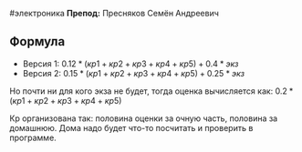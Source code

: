 #электроника
**Препод:** Пресняков Семён Андреевич

## Формула
- Версия 1: $0.12 * (кр1 + кр2 + кр3 + кр4 + кр5) + 0.4 * экз$
- Версия 2: $0.15 * (кр1 + кр2 + кр3 + кр4 + кр5) + 0.25 * экз$

Но почти ни для кого экза не будет, тогда оценка вычисляется как:
$0.2 * (кр1 + кр2 + кр3 + кр4 + кр5)$

Кр организована так: половина оценки за очную часть, половина за домашнюю. Дома надо будет что-то посчитать и проверить в программе.